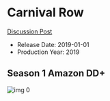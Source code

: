 # Carnival Row

[Discussion Post](https://www.avsforum.com/threads/bass-eq-for-filtered-movies.2995212/post-58495088)

* Release Date: 2019-01-01
* Production Year: 2019

## Season 1 Amazon DD+

![img 0](https://i.imgur.com/488VAYn.jpg)

